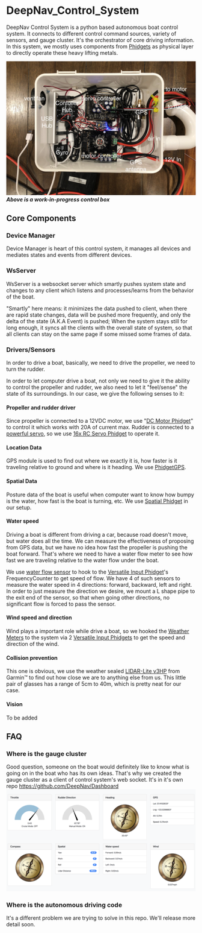 # DeepNav_Control_System

DeepNav Control System is a python based autonomous boat control system. It connects to different control command sources, variety of sensors, and gauge cluster. It's the orchestrator of core driving information.
In this system, we mostly uses components from [Phidgets](https://www.phidgets.com/) as physical layer to directly operate these heavy lifting metals.

![control box](docs/control_box.png)
***Above is a work-in-progress control box***

## Core Components

### Device Manager

Device Manager is heart of this control system, it manages all devices and mediates states and events from different devices.

### WsServer

WsServer is a websocket server which smartly pushes system state and changes to any client which listens and processes/learns from the behavior of the boat.

"Smartly" here means: it minimizes the data pushed to client, when there are rapid state changes, data will be pushed more frequently, and only the delta of the state (A.K.A Event) is pushed; When the system stays still for long enough, it syncs all the clients with the overall state of system, so that all clients can stay on the same page if some missed some frames of data.

### Drivers/Sensors

In order to drive a boat, basically, we need to drive the propeller, we need to turn the rudder.

In order to let computer drive a boat, not only we need to give it the ability to control the propeller and rudder, we also need to let it "feel/sense" the state of its surroundings. In our case, we give the following senses to it:

#### Propeller and rudder driver

Since propeller is connected to a 12VDC motor, we use "[DC Motor Phidget](https://www.phidgets.com/?tier=3&catid=18&pcid=15&prodid=965)" to control it which works with 20A of current max.
Rudder is connected to a [powerful servo](https://www.ebay.com/itm/ASMC-04B-Large-torque-alloy-steering-gear-12V-24V-180kg-cm-Large-robot-arm/302426072650?ssPageName=STRK%3AMEBIDX%3AIT&_trksid=p2060353.m2749.l2649), so we use [16x RC Servo Phidget](https://www.phidgets.com/?tier=3&catid=21&pcid=18&prodid=1015)
to operate it.

#### Location Data

GPS module is used to find out where we exactly it is, how faster is it traveling relative to ground and where is it heading.
We use [PhidgetGPS](https://www.phidgets.com/?tier=3&catid=10&pcid=8&prodid=1031).

#### Spatial Data

Posture data of the boat is useful when computer want to know how bumpy is the water, how fast is the boat is turning, etc.
We use [Spatial Phidget](https://www.phidgets.com/?tier=3&catid=10&pcid=8&prodid=975) in our setup.

#### Water speed

Driving a boat is different from driving a car, because road doesn't move, but water does all the time. We can measure the effectiveness of proposing from GPS data, but we have no idea how fast the propeller is pushing the boat forward. That's where we need to have a water flow meter to see how fast we are traveling relative to the water flow under the boat.

We use [water flow sensor](https://www.robotshop.com/en/seeedstudio-water-flow-sensor.html) to hook to the [Versatile Input Phidget](https://www.phidgets.com/?tier=3&catid=49&pcid=42&prodid=961)'s FrequencyCounter to get speed of flow. We have 4 of such sensors to measure the water speed in 4 directions: forward, backward, left and right.
In order to just measure the direction we desire, we mount a L shape pipe to the exit end of the sensor, so that when going other directions, no significant flow is forced to pass the sensor.

#### Wind speed and direction

Wind plays a important role while drive a boat, so we hooked the [Weather Meters](https://www.sparkfun.com/products/8942) to the system via 2 [Versatile Input Phidgets](https://www.phidgets.com/?tier=3&catid=49&pcid=42&prodid=961) to get the speed and direction of the wind.

#### Collision prevention

This one is obvious, we use the weather sealed [LIDAR-Lite v3HP](https://www.sparkfun.com/products/14599) from Garmin™ to find out how close we are to anything else from us. This little pair of glasses has a range of 5cm to 40m, which is pretty neat for our case.

#### Vision

To be added

## FAQ

### Where is the gauge cluster

Good question, someone on the boat would definitely like to know what is going on in the boat who has its own ideas. That's why we created the gauge cluster as a client of control system's web socket. It's in it's own repo https://github.com/DeepNav/Dashboard
![](docs/dashboard.png)

### Where is the autonomous driving code

It's a different problem we are trying to solve in this repo. We'll release more detail soon.